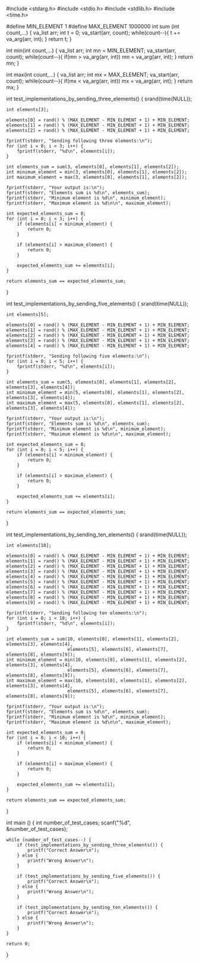 #include <stdarg.h>
#include <stdio.h>
#include <stdlib.h>
#include <time.h>

#define MIN_ELEMENT 1
#define MAX_ELEMENT 1000000
int  sum (int count,...) 
{
va_list arr;
    int t = 0;
    va_start(arr, count);
    while(count--){
        t += va_arg(arr, int);
    }
    return t;
}

int min(int count,...)
 {
va_list arr;
    int mn = MIN_ELEMENT;
    va_start(arr, count);
    while(count--){
        if(mn > va_arg(arr, int))
            mn = va_arg(arr, int);
    }
    return mn;
}

int max(int count,...)
 {
 va_list arr;
    int mx = MAX_ELEMENT;
    va_start(arr, count);
    while(count--){
        if(mx < va_arg(arr, int))
            mx = va_arg(arr, int);
    }
    return mx;
}

int test_implementations_by_sending_three_elements() {
    srand(time(NULL));
    
    int elements[3];
    
    elements[0] = rand() % (MAX_ELEMENT - MIN_ELEMENT + 1) + MIN_ELEMENT;
    elements[1] = rand() % (MAX_ELEMENT - MIN_ELEMENT + 1) + MIN_ELEMENT;
    elements[2] = rand() % (MAX_ELEMENT - MIN_ELEMENT + 1) + MIN_ELEMENT;
    
    fprintf(stderr, "Sending following three elements:\n");
    for (int i = 0; i < 3; i++) {
        fprintf(stderr, "%d\n", elements[i]);
    }
    
    int elements_sum = sum(3, elements[0], elements[1], elements[2]);
    int minimum_element = min(3, elements[0], elements[1], elements[2]);
    int maximum_element = max(3, elements[0], elements[1], elements[2]);

    fprintf(stderr, "Your output is:\n");
    fprintf(stderr, "Elements sum is %d\n", elements_sum);
    fprintf(stderr, "Minimum element is %d\n", minimum_element);
    fprintf(stderr, "Maximum element is %d\n\n", maximum_element);
    
    int expected_elements_sum = 0;
    for (int i = 0; i < 3; i++) {
        if (elements[i] < minimum_element) {
            return 0;
        }
        
        if (elements[i] > maximum_element) {
            return 0;
        }
        
        expected_elements_sum += elements[i];
    }
    
    return elements_sum == expected_elements_sum;
}

int test_implementations_by_sending_five_elements() {
    srand(time(NULL));
    
    int elements[5];
    
    elements[0] = rand() % (MAX_ELEMENT - MIN_ELEMENT + 1) + MIN_ELEMENT;
    elements[1] = rand() % (MAX_ELEMENT - MIN_ELEMENT + 1) + MIN_ELEMENT;
    elements[2] = rand() % (MAX_ELEMENT - MIN_ELEMENT + 1) + MIN_ELEMENT;
    elements[3] = rand() % (MAX_ELEMENT - MIN_ELEMENT + 1) + MIN_ELEMENT;
    elements[4] = rand() % (MAX_ELEMENT - MIN_ELEMENT + 1) + MIN_ELEMENT;
    
    fprintf(stderr, "Sending following five elements:\n");
    for (int i = 0; i < 5; i++) {
        fprintf(stderr, "%d\n", elements[i]);
    }
    
    int elements_sum = sum(5, elements[0], elements[1], elements[2], elements[3], elements[4]);
    int minimum_element = min(5, elements[0], elements[1], elements[2], elements[3], elements[4]);
    int maximum_element = max(5, elements[0], elements[1], elements[2], elements[3], elements[4]);
    
    fprintf(stderr, "Your output is:\n");
    fprintf(stderr, "Elements sum is %d\n", elements_sum);
    fprintf(stderr, "Minimum element is %d\n", minimum_element);
    fprintf(stderr, "Maximum element is %d\n\n", maximum_element);
    
    int expected_elements_sum = 0;
    for (int i = 0; i < 5; i++) {
        if (elements[i] < minimum_element) {
            return 0;
        }
        
        if (elements[i] > maximum_element) {
            return 0;
        }
        
        expected_elements_sum += elements[i];
    }
    
    return elements_sum == expected_elements_sum;
}

int test_implementations_by_sending_ten_elements() {
    srand(time(NULL));
    
    int elements[10];
    
    elements[0] = rand() % (MAX_ELEMENT - MIN_ELEMENT + 1) + MIN_ELEMENT;
    elements[1] = rand() % (MAX_ELEMENT - MIN_ELEMENT + 1) + MIN_ELEMENT;
    elements[2] = rand() % (MAX_ELEMENT - MIN_ELEMENT + 1) + MIN_ELEMENT;
    elements[3] = rand() % (MAX_ELEMENT - MIN_ELEMENT + 1) + MIN_ELEMENT;
    elements[4] = rand() % (MAX_ELEMENT - MIN_ELEMENT + 1) + MIN_ELEMENT;
    elements[5] = rand() % (MAX_ELEMENT - MIN_ELEMENT + 1) + MIN_ELEMENT;
    elements[6] = rand() % (MAX_ELEMENT - MIN_ELEMENT + 1) + MIN_ELEMENT;
    elements[7] = rand() % (MAX_ELEMENT - MIN_ELEMENT + 1) + MIN_ELEMENT;
    elements[8] = rand() % (MAX_ELEMENT - MIN_ELEMENT + 1) + MIN_ELEMENT;
    elements[9] = rand() % (MAX_ELEMENT - MIN_ELEMENT + 1) + MIN_ELEMENT;
    
    fprintf(stderr, "Sending following ten elements:\n");
    for (int i = 0; i < 10; i++) {
        fprintf(stderr, "%d\n", elements[i]);
    }
    
    int elements_sum = sum(10, elements[0], elements[1], elements[2], elements[3], elements[4],
                           elements[5], elements[6], elements[7], elements[8], elements[9]);
    int minimum_element = min(10, elements[0], elements[1], elements[2], elements[3], elements[4],
                           elements[5], elements[6], elements[7], elements[8], elements[9]);
    int maximum_element = max(10, elements[0], elements[1], elements[2], elements[3], elements[4],
                           elements[5], elements[6], elements[7], elements[8], elements[9]);
    
    fprintf(stderr, "Your output is:\n");
    fprintf(stderr, "Elements sum is %d\n", elements_sum);
    fprintf(stderr, "Minimum element is %d\n", minimum_element);
    fprintf(stderr, "Maximum element is %d\n\n", maximum_element);
    
    int expected_elements_sum = 0;
    for (int i = 0; i < 10; i++) {
        if (elements[i] < minimum_element) {
            return 0;
        }
        
        if (elements[i] > maximum_element) {
            return 0;
        }
        
        expected_elements_sum += elements[i];
    }
    
    return elements_sum == expected_elements_sum;
}

int main ()
{
    int number_of_test_cases;
    scanf("%d", &number_of_test_cases);
    
    while (number_of_test_cases--) {
        if (test_implementations_by_sending_three_elements()) {
            printf("Correct Answer\n");
        } else {
            printf("Wrong Answer\n");
        }
        
        if (test_implementations_by_sending_five_elements()) {
            printf("Correct Answer\n");
        } else {
            printf("Wrong Answer\n");
        }
        
        if (test_implementations_by_sending_ten_elements()) {
            printf("Correct Answer\n");
        } else {
            printf("Wrong Answer\n");
        }
    }
    
    return 0;
}
